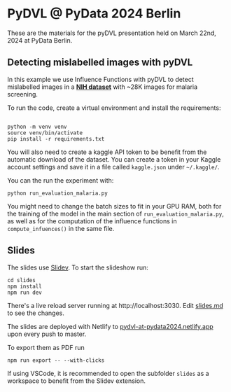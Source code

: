 # PyDVL @ PyData 2024 Berlin

These are the materials for the pyDVL presentation held on March 22nd, 2024 at
PyData Berlin.

## Detecting mislabelled images with pyDVL

In this example we use Influence Functions with pyDVL to detect mislabelled
images in a [**NIH
dataset**](https://www.kaggle.com/iarunava/cell-images-for-detecting-malaria)
with ~28K images for malaria screening.

To run the code, create a virtual environment and install the requirements:

```shell

python -m venv venv
source venv/bin/activate
pip install -r requirements.txt
```

You will also need to create a kaggle API token to be benefit from the automatic
download of the dataset. You can create a token in your Kaggle account settings
and save it in a file called `kaggle.json` under `~/.kaggle/`.

You can the run the experiment with:

```shell
python run_evaluation_malaria.py
```

You might need to change the batch sizes to fit in your GPU RAM, both for the
training of the model in the main section of `run_evaluation_malaria.py`, as
well as for the computation of the influence functions in `compute_infuences()`
in the same file.

## Slides

The slides use [Slidev](https://sli.dev/). To start the slideshow run:

```shell
cd slides
npm install
npm run dev
```

There's a live reload server running at http://localhost:3030. Edit
[slides.md](./slides/slides.md) to see the changes.

The slides are deployed with Netlify to
[pydvl-at-pydata2024.netlify.app](https://pydvl-at-pydata2024.netlify.app/)
upon every push to master.

To export them as PDF run

```shell
npm run export -- --with-clicks
```

If using VSCode, it is recommended to open the subfolder `slides` as a workspace
to benefit from the Slidev extension.
